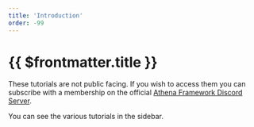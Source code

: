 ```yaml
---
title: 'Introduction'
order: -99
---
```


# {{ $frontmatter.title }}

These tutorials are not public facing. If you wish to access them you can subscribe with a membership on the official [Athena Framework Discord Server](https://ares.stuyk.com/v1/get/discord).

You can see the various tutorials in the sidebar.